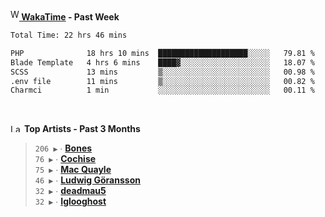 <img src="https://github.com/dxnter/dxnter/assets/17434202/67b21fa4-d36d-46f9-9dec-f23d976b00ef" alt="WakaTime Logo" width="14" height="18"/><a href="https://wakatime.com/@dxnter" target="_blank"><strong> WakaTime</strong></a><strong> - Past Week</strong>

<!--START_SECTION:waka-->

```txt
Total Time: 22 hrs 46 mins

PHP              18 hrs 10 mins  ████████████████████░░░░░   79.81 %
Blade Template   4 hrs 6 mins    ████▓░░░░░░░░░░░░░░░░░░░░   18.07 %
SCSS             13 mins         ▒░░░░░░░░░░░░░░░░░░░░░░░░   00.98 %
.env file        11 mins         ▒░░░░░░░░░░░░░░░░░░░░░░░░   00.82 %
Charmci          1 min           ░░░░░░░░░░░░░░░░░░░░░░░░░   00.11 %
```

<!--END_SECTION:waka-->

<br/>

<!--START_LASTFM_ARTISTS:{"period": "3month", "rows": 6}-->
<a href="https://last.fm" target="_blank"><img src="https://user-images.githubusercontent.com/17434202/215290617-e793598d-d7c9-428f-9975-156db1ba89cc.svg" alt="Last.fm Logo" width="18" height="13"/></a> **Top Artists - Past 3 Months**

> `206 ▶️` ∙ **[Bones](https://www.last.fm/music/Bones)**<br/>
> `76 ▶️` ∙ **[Cochise](https://www.last.fm/music/Cochise)**<br/>
> `75 ▶️` ∙ **[Mac Quayle](https://www.last.fm/music/Mac+Quayle)**<br/>
> `46 ▶️` ∙ **[Ludwig Göransson](https://www.last.fm/music/Ludwig+G%C3%B6ransson)**<br/>
> `32 ▶️` ∙ **[deadmau5](https://www.last.fm/music/deadmau5)**<br/>
> `32 ▶️` ∙ **[Iglooghost](https://www.last.fm/music/Iglooghost)**<br/>
<!--END_LASTFM_ARTISTS-->
